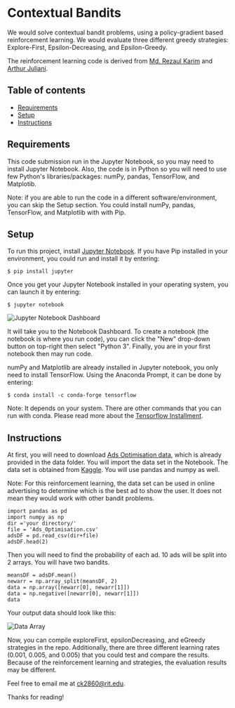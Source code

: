 # Contextual Bandits
We would solve contextual bandit problems, using a policy-gradient based reinforcement learning. We would evaluate three different greedy strategies: Explore-First, Epsilon-Decreasing, and Epsilon-Greedy. 

The reinforcement learning code is derived from [Md. Rezaul Karim](https://www.oreilly.com/library/view/tensorflow-powerful-predictive/9781789136913/) and [Arthur Juliani](https://medium.com/emergent-future/simple-reinforcement-learning-with-tensorflow-part-1-5-contextual-bandits-bff01d1aad9c). 

## Table of contents
* [Requirements](#Requirements)
* [Setup](#Setup)
* [Instructions](#Instructions)

## Requirements
This code submission run in the Jupyter Notebook, so you may need to install Jupyter Notebook. Also, the code is in Python so you will need to use few Python's libraries/packages: numPy, pandas, TensorFlow, and Matplotib. 
 
Note: if you are able to run the code in a different software/environment, you can skip the Setup section. You could install numPy, pandas, TensorFlow, and Matplotlib with with Pip.
                                                                               

## Setup
To run this project, install [Jupyter Notebook](https://jupyter.org/). If you have Pip installed in your environment, you could run and install it by entering: 

```
$ pip install jupyter
```

Once you get your Jupyter Notebook installed in your operating system, you can launch it by entering:

```
$ jupyter notebook
```

![Jupyter Notebook Dashboard](https://github.com/ck2860/CodeSubmissionS2/blob/master/screenshot/jupyternotebook.png?raw=true)

It will take you to the Notebook Dashboard. To create a notebook (the notebook is where you run code), you can click the "New" drop-down button on top-right then select "Python 3". Finally, you are in your first notebook then may run code. 

numPy and Matplotlib are already installed in Jupyter notebook, you only need to install TensorFlow. Using the Anaconda Prompt, it can be done by entering:

```
$ conda install -c conda-forge tensorflow
```
Note: It depends on your system. There are other commands that you can run with conda. Please read more about the [Tensorflow Installment](https://anaconda.org/conda-forge/tensorflow). 

## Instructions

At first, you will need to download [Ads Optimisation data](https://github.com/ck2860/CodeSubmissionS2/blob/master/data/Ads_Optimisation.csv), which is already provided in the data folder. You will import the data set in the Notebook. The data set is obtained from [Kaggle](https://www.kaggle.com/akram24/ads-ctr-optimisation). You will use pandas and numpy as well. 

Note: For this reinforcement learning, the data set can be used in online advertising to determine which is the best ad to show the user. It does not mean they would work with other bandit problems. 

```
import pandas as pd
import numpy as np 
dir ='your directory/'
file = 'Ads_Optimisation.csv'
adsDF = pd.read_csv(dir+file)
adsDF.head(2)
```
Then you will need to find the probability of each ad. 10 ads will be split into 2 arrays. You will have two bandits. 

```
meansDF = adsDF.mean()
newarr = np.array_split(meansDF, 2)
data = np.array([newarr[0], newarr[1]])
data = np.negative([newarr[0], newarr[1]])
data
```
Your output data should look like this: 

![Data Array](https://github.com/ck2860/CodeSubmissionS2/blob/master/screenshot/meansData.png?raw=true)

Now, you can compile exploreFirst, epsilonDecreasing, and eGreedy strategies in the repo. Additionally, there are three different learning rates (0.001, 0.005, and 0.005) that you could test and compare the results. Because of the reinforcement learning and strategies, the evaluation results may be different. 



Feel free to email me at ck2860@rit.edu. 

Thanks for reading!




